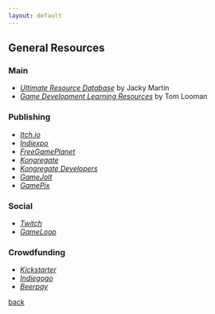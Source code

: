 ```yaml
---
layout: default
---
```


## General Resources

### Main

* _[Ultimate Resource Database](https://gentleland.notion.site/Ultimate-Resource-Database-9f7f86e9ce5a408090eee1985182d951)_ by Jacky Martin
* _[Game Development Learning Resources](https://www.tomlooman.com/game-development-learning-resources/)_ by Tom Looman

### Publishing

* _[Itch.io](https://itch.io/)_
* _[Indiexpo](https://www.indiexpo.net/it)_
* _[FreeGamePlanet](http://freegameplanet.tumblr.com/)_
* _[Kongregate](http://www.kongregate.com/)_
* _[Kongregate Developers](http://developers.kongregate.com/)_
* _[GameJolt](https://gamejolt.com/)_
* _[GamePix](http://www.gamepix.com/)_

### Social

* _[Twitch](https://www.twitch.tv/)_
* _[GameLoop](https://forum.gameloop.it/)_

### Crowdfunding

* _[Kickstarter](https://www.kickstarter.com/)_
* _[Indiegogo](https://www.indiegogo.com/)_
* _[Beerpay](https://beerpay.io/)_

[back](../)
